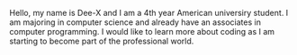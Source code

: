 
Hello, my name is Dee-X and I am a 4th year American universiry student.
I am majoring in computer science and already have an associates in computer programming.
I would like to learn more about coding as I am starting to become part of the professional world.
